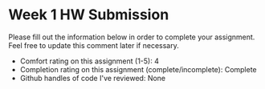 # Week 1 HW Submission

Please fill out the information below in order to complete your assignment. Feel free to update this comment later if necessary.

* Comfort rating on this assignment (1-5): 4
* Completion rating on this assignment (complete/incomplete): Complete
* Github handles of code I've reviewed: None
